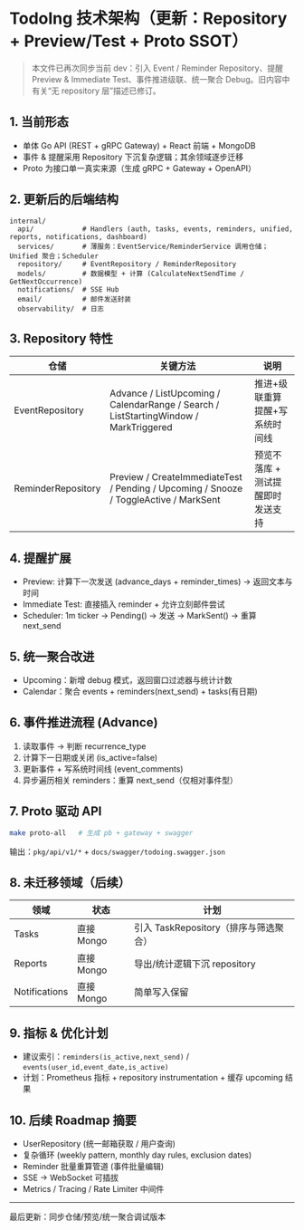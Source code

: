 # TodoIng 技术架构（更新：Repository + Preview/Test + Proto SSOT）

> 本文件已再次同步当前 dev：引入 Event / Reminder Repository、提醒 Preview & Immediate Test、事件推进级联、统一聚合 Debug。旧内容中有关“无 repository 层”描述已修订。

## 1. 当前形态

- 单体 Go API (REST + gRPC Gateway) + React 前端 + MongoDB
- 事件 & 提醒采用 Repository 下沉复杂逻辑；其余领域逐步迁移
- Proto 为接口单一真实来源（生成 gRPC + Gateway + OpenAPI）

## 2. 更新后的后端结构

```text
internal/
  api/            # Handlers (auth, tasks, events, reminders, unified, reports, notifications, dashboard)
  services/       # 薄服务：EventService/ReminderService 调用仓储；Unified 聚合；Scheduler
  repository/     # EventRepository / ReminderRepository
  models/         # 数据模型 + 计算 (CalculateNextSendTime / GetNextOccurrence)
  notifications/  # SSE Hub
  email/          # 邮件发送封装
  observability/  # 日志
```

## 3. Repository 特性

| 仓储 | 关键方法 | 说明 |
|------|----------|------|
| EventRepository | Advance / ListUpcoming / CalendarRange / Search / ListStartingWindow / MarkTriggered | 推进+级联重算提醒+写系统时间线 |
| ReminderRepository | Preview / CreateImmediateTest / Pending / Upcoming / Snooze / ToggleActive / MarkSent | 预览不落库 + 测试提醒即时发送支持 |

## 4. 提醒扩展

- Preview: 计算下一次发送 (advance_days + reminder_times) → 返回文本与时间
- Immediate Test: 直接插入 reminder + 允许立刻邮件尝试
- Scheduler: 1m ticker → Pending() → 发送 → MarkSent() → 重算 next_send

## 5. 统一聚合改进

- Upcoming：新增 debug 模式，返回窗口过滤器与统计计数
- Calendar：聚合 events + reminders(next_send) + tasks(有日期)

## 6. 事件推进流程 (Advance)

1. 读取事件 → 判断 recurrence_type
2. 计算下一日期或关闭 (is_active=false)
3. 更新事件 + 写系统时间线 (event_comments)
4. 异步遍历相关 reminders：重算 next_send（仅相对事件型）

## 7. Proto 驱动 API

```bash
make proto-all   # 生成 pb + gateway + swagger
```

输出：`pkg/api/v1/*` + `docs/swagger/todoing.swagger.json`

## 8. 未迁移领域（后续）

| 领域 | 状态 | 计划 |
|------|------|------|
| Tasks | 直接 Mongo | 引入 TaskRepository（排序与筛选聚合） |
| Reports | 直接 Mongo | 导出/统计逻辑下沉 repository |
| Notifications | 直接 Mongo | 简单写入保留 |

## 9. 指标 & 优化计划

- 建议索引：`reminders(is_active,next_send)` / `events(user_id,event_date,is_active)`
- 计划：Prometheus 指标 + repository instrumentation + 缓存 upcoming 结果

## 10. 后续 Roadmap 摘要

- UserRepository (统一邮箱获取 / 用户查询)
- 复杂循环 (weekly pattern, monthly day rules, exclusion dates)
- Reminder 批量重算管道 (事件批量编辑)
- SSE -> WebSocket 可插拔
- Metrics / Tracing / Rate Limiter 中间件

---

最后更新：同步仓储/预览/统一聚合调试版本
